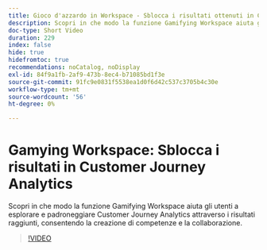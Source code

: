 ```yaml
---
title: Gioco d'azzardo in Workspace - Sblocca i risultati ottenuti in Customer Journey Analytics
description: Scopri in che modo la funzione Gamifying Workspace aiuta gli utenti a esplorare e padroneggiare Customer Journey Analytics attraverso i risultati raggiunti, consentendo la creazione di competenze e la collaborazione.
doc-type: Short Video
duration: 229
index: false
hide: true
hidefromtoc: true
recommendations: noCatalog, noDisplay
exl-id: 84f9a1fb-2af9-473b-8ec4-b71085bd1f3e
source-git-commit: 91fc9e0831f5538ea1d0f6d42c537c3705b4c30e
workflow-type: tm+mt
source-wordcount: '56'
ht-degree: 0%

---
```


# Gamying Workspace: Sblocca i risultati in Customer Journey Analytics

Scopri in che modo la funzione Gamifying Workspace aiuta gli utenti a esplorare e padroneggiare Customer Journey Analytics attraverso i risultati raggiunti, consentendo la creazione di competenze e la collaborazione.

<!-- 72_S102_3442449_228_gamifying-workspace-unlock-achievements-in-customer-journey-analytics -->
>[!VIDEO](https://video.tv.adobe.com/v/3458360/?learn=on&enablevpops=true)
